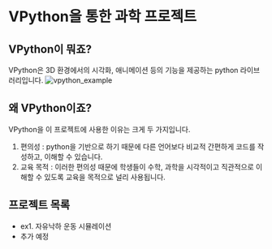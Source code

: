 # VPython을 통한 과학 프로젝트
## VPython이 뭐죠?
VPython은 3D 환경에서의 시각화, 애니메이션 등의 기능을 제공하는 python 라이브러리입니다.
![vpython_example](https://github.com/tjswodud/tjswodud/assets/42963882/5eb2f58a-114e-422f-a599-9156c8b48316)

## 왜 VPython이죠?
VPython을 이 프로젝트에 사용한 이유는 크게 두 가지입니다.

1. 편의성 : python을 기반으로 하기 때문에 다른 언어보다 비교적 간편하게 코드를 작성하고, 이해할 수 있습니다.
2. 교육 목적 : 이러한 편의성 때문에 학생들이 수학, 과학을 시각적이고 직관적으로 이해할 수 있도록 교육을 목적으로 널리 사용됩니다.

## 프로젝트 목록
- ex1. 자유낙하 운동 시뮬레이션
- 추가 예정